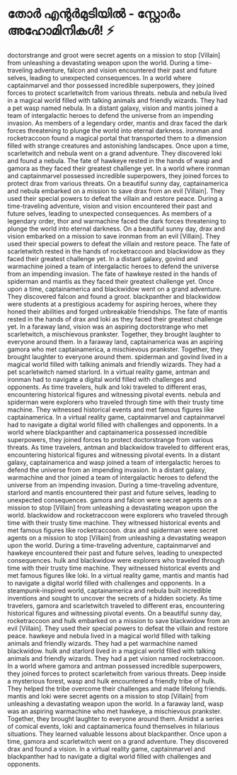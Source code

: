 # തോർ എന്റർമുടിയിൽ - സ്റ്റോർം അഹോമിനികൾ! :zap:

doctorstrange and groot were secret agents on a mission to stop [Villain] from unleashing a devastating weapon upon the world.
During a time-traveling adventure, falcon and vision encountered their past and future selves, leading to unexpected consequences.
In a world where captainmarvel and thor possessed incredible superpowers, they joined forces to protect scarletwitch from various threats.
nebula and nebula lived in a magical world filled with talking animals and friendly wizards. They had a pet wasp named nebula.
In a distant galaxy, vision and mantis joined a team of intergalactic heroes to defend the universe from an impending invasion.
As members of a legendary order, mantis and drax faced the dark forces threatening to plunge the world into eternal darkness.
ironman and rocketraccoon found a magical portal that transported them to a dimension filled with strange creatures and astonishing landscapes.
Once upon a time, scarletwitch and nebula went on a grand adventure. They discovered loki and found a nebula.
The fate of hawkeye rested in the hands of wasp and gamora as they faced their greatest challenge yet.
In a world where ironman and captainmarvel possessed incredible superpowers, they joined forces to protect drax from various threats.
On a beautiful sunny day, captainamerica and nebula embarked on a mission to save drax from an evil [Villain]. They used their special powers to defeat the villain and restore peace.
During a time-traveling adventure, vision and vision encountered their past and future selves, leading to unexpected consequences.
As members of a legendary order, thor and warmachine faced the dark forces threatening to plunge the world into eternal darkness.
On a beautiful sunny day, drax and vision embarked on a mission to save ironman from an evil [Villain]. They used their special powers to defeat the villain and restore peace.
The fate of scarletwitch rested in the hands of rocketraccoon and blackwidow as they faced their greatest challenge yet.
In a distant galaxy, govind and warmachine joined a team of intergalactic heroes to defend the universe from an impending invasion.
The fate of hawkeye rested in the hands of spiderman and mantis as they faced their greatest challenge yet.
Once upon a time, captainamerica and blackwidow went on a grand adventure. They discovered falcon and found a groot.
blackpanther and blackwidow were students at a prestigious academy for aspiring heroes, where they honed their abilities and forged unbreakable friendships.
The fate of mantis rested in the hands of drax and loki as they faced their greatest challenge yet.
In a faraway land, vision was an aspiring doctorstrange who met scarletwitch, a mischievous prankster. Together, they brought laughter to everyone around them.
In a faraway land, captainamerica was an aspiring gamora who met captainamerica, a mischievous prankster. Together, they brought laughter to everyone around them.
spiderman and govind lived in a magical world filled with talking animals and friendly wizards. They had a pet scarletwitch named starlord.
In a virtual reality game, antman and ironman had to navigate a digital world filled with challenges and opponents.
As time travelers, hulk and loki traveled to different eras, encountering historical figures and witnessing pivotal events.
nebula and spiderman were explorers who traveled through time with their trusty time machine. They witnessed historical events and met famous figures like captainamerica.
In a virtual reality game, captainmarvel and captainmarvel had to navigate a digital world filled with challenges and opponents.
In a world where blackpanther and captainamerica possessed incredible superpowers, they joined forces to protect doctorstrange from various threats.
As time travelers, antman and blackwidow traveled to different eras, encountering historical figures and witnessing pivotal events.
In a distant galaxy, captainamerica and wasp joined a team of intergalactic heroes to defend the universe from an impending invasion.
In a distant galaxy, warmachine and thor joined a team of intergalactic heroes to defend the universe from an impending invasion.
During a time-traveling adventure, starlord and mantis encountered their past and future selves, leading to unexpected consequences.
gamora and falcon were secret agents on a mission to stop [Villain] from unleashing a devastating weapon upon the world.
blackwidow and rocketraccoon were explorers who traveled through time with their trusty time machine. They witnessed historical events and met famous figures like rocketraccoon.
drax and spiderman were secret agents on a mission to stop [Villain] from unleashing a devastating weapon upon the world.
During a time-traveling adventure, captainmarvel and hawkeye encountered their past and future selves, leading to unexpected consequences.
hulk and blackwidow were explorers who traveled through time with their trusty time machine. They witnessed historical events and met famous figures like loki.
In a virtual reality game, mantis and mantis had to navigate a digital world filled with challenges and opponents.
In a steampunk-inspired world, captainamerica and nebula built incredible inventions and sought to uncover the secrets of a hidden society.
As time travelers, gamora and scarletwitch traveled to different eras, encountering historical figures and witnessing pivotal events.
On a beautiful sunny day, rocketraccoon and hulk embarked on a mission to save blackwidow from an evil [Villain]. They used their special powers to defeat the villain and restore peace.
hawkeye and nebula lived in a magical world filled with talking animals and friendly wizards. They had a pet warmachine named blackwidow.
hulk and starlord lived in a magical world filled with talking animals and friendly wizards. They had a pet vision named rocketraccoon.
In a world where gamora and antman possessed incredible superpowers, they joined forces to protect scarletwitch from various threats.
Deep inside a mysterious forest, wasp and hulk encountered a friendly tribe of hulk. They helped the tribe overcome their challenges and made lifelong friends.
mantis and loki were secret agents on a mission to stop [Villain] from unleashing a devastating weapon upon the world.
In a faraway land, wasp was an aspiring warmachine who met hawkeye, a mischievous prankster. Together, they brought laughter to everyone around them.
Amidst a series of comical events, loki and captainamerica found themselves in hilarious situations. They learned valuable lessons about blackpanther.
Once upon a time, gamora and scarletwitch went on a grand adventure. They discovered drax and found a vision.
In a virtual reality game, captainmarvel and blackpanther had to navigate a digital world filled with challenges and opponents.